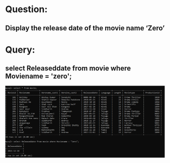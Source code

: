 # Question:
## Display the release date of the movie name ‘Zero’
# Query:
## select Releaseddate from movie where Moviename = 'zero';

![Alt Text](https://github.com/P99003664/MySQL/blob/main/Day1/Images/q10.png)<br />
